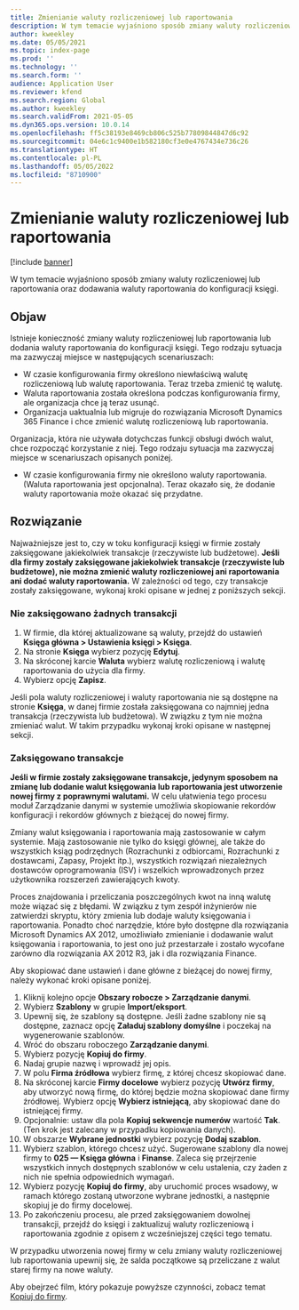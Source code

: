 ```yaml
---
title: Zmienianie waluty rozliczeniowej lub raportowania
description: W tym temacie wyjaśniono sposób zmiany waluty rozliczeniowej lub raportowania oraz dodawania waluty raportowania do konfiguracji księgi.
author: kweekley
ms.date: 05/05/2021
ms.topic: index-page
ms.prod: ''
ms.technology: ''
ms.search.form: ''
audience: Application User
ms.reviewer: kfend
ms.search.region: Global
ms.author: kweekley
ms.search.validFrom: 2021-05-05
ms.dyn365.ops.version: 10.0.14
ms.openlocfilehash: ff5c38193e8469cb806c525b77809844847d6c92
ms.sourcegitcommit: 04e6c1c9400e1b582180cf3e0e4767434e736c26
ms.translationtype: HT
ms.contentlocale: pl-PL
ms.lasthandoff: 05/05/2022
ms.locfileid: "8710900"
---
```

# <a name="change-the-accounting-or-reporting-currency"></a>Zmienianie waluty rozliczeniowej lub raportowania

[!include [banner](../includes/banner.md)]

W tym temacie wyjaśniono sposób zmiany waluty rozliczeniowej lub raportowania oraz dodawania waluty raportowania do konfiguracji księgi.

## <a name="symptom"></a>Objaw

Istnieje konieczność zmiany waluty rozliczeniowej lub raportowania lub dodania waluty raportowania do konfiguracji księgi. Tego rodzaju sytuacja ma zazwyczaj miejsce w następujących scenariuszach:

- W czasie konfigurowania firmy określono niewłaściwą walutę rozliczeniową lub walutę raportowania. Teraz trzeba zmienić tę walutę.
- Waluta raportowania została określona podczas konfigurowania firmy, ale organizacja chce ją teraz usunąć.
- Organizacja uaktualnia lub migruje do rozwiązania Microsoft Dynamics 365 Finance i chce zmienić walutę rozliczeniową lub raportowania.

Organizacja, która nie używała dotychczas funkcji obsługi dwóch walut, chce rozpocząć korzystanie z niej. Tego rodzaju sytuacja ma zazwyczaj miejsce w scenariuszach opisanych poniżej.

- W czasie konfigurowania firmy nie określono waluty raportowania. (Waluta raportowania jest opcjonalna). Teraz okazało się, że dodanie waluty raportowania może okazać się przydatne.

## <a name="resolution"></a>Rozwiązanie

Najważniejsze jest to, czy w toku konfiguracji księgi w firmie zostały zaksięgowane jakiekolwiek transakcje (rzeczywiste lub budżetowe). **Jeśli dla firmy zostały zaksięgowane jakiekolwiek transakcje (rzeczywiste lub budżetowe), nie można zmienić waluty rozliczeniowej ani raportowania ani dodać waluty raportowania.** W zależności od tego, czy transakcje zostały zaksięgowane, wykonaj kroki opisane w jednej z poniższych sekcji.

### <a name="no-transactions-have-been-posted"></a>Nie zaksięgowano żadnych transakcji

1. W firmie, dla której aktualizowane są waluty, przejdź do ustawień **Księga główna \> Ustawienia księgi \> Księga**.
2. Na stronie **Księga** wybierz pozycję **Edytuj**.
3. Na skróconej karcie **Waluta** wybierz walutę rozliczeniową i walutę raportowania do użycia dla firmy.
4. Wybierz opcję **Zapisz**.

Jeśli pola waluty rozliczeniowej i waluty raportowania nie są dostępne na stronie **Księga**, w danej firmie została zaksięgowana co najmniej jedna transakcja (rzeczywista lub budżetowa). W związku z tym nie można zmieniać walut. W takim przypadku wykonaj kroki opisane w następnej sekcji.

### <a name="transactions-have-been-posted"></a>Zaksięgowano transakcje

**Jeśli w firmie zostały zaksięgowane transakcje, jedynym sposobem na zmianę lub dodanie walut księgowania lub raportowania jest utworzenie nowej firmy z poprawnymi walutami.** W celu ułatwienia tego procesu moduł Zarządzanie danymi w systemie umożliwia skopiowanie rekordów konfiguracji i rekordów głównych z bieżącej do nowej firmy.

Zmiany walut księgowania i raportowania mają zastosowanie w całym systemie. Mają zastosowanie nie tylko do księgi głównej, ale także do wszystkich ksiąg podrzędnych (Rozrachunki z odbiorcami, Rozrachunki z dostawcami, Zapasy, Projekt itp.), wszystkich rozwiązań niezależnych dostawców oprogramowania (ISV) i wszelkich wprowadzonych przez użytkownika rozszerzeń zawierających kwoty.

Proces znajdowania i przeliczania poszczególnych kwot na inną walutę może wiązać się z błędami. W związku z tym zespół inżynierów nie zatwierdzi skryptu, który zmienia lub dodaje waluty księgowania i raportowania. Ponadto choć narzędzie, które było dostępne dla rozwiązania Microsoft Dynamics AX 2012, umożliwiało zmienianie i dodawanie walut księgowania i raportowania, to jest ono już przestarzałe i zostało wycofane zarówno dla rozwiązania AX 2012 R3, jak i dla rozwiązania Finance.

Aby skopiować dane ustawień i dane główne z bieżącej do nowej firmy, należy wykonać kroki opisane poniżej.

1. Kliknij kolejno opcje **Obszary robocze \> Zarządzanie danymi**.
2. Wybierz **Szablony** w grupie **Import/eksport**.
3. Upewnij się, że szablony są dostępne. Jeśli żadne szablony nie są dostępne, zaznacz opcję **Załaduj szablony domyślne** i poczekaj na wygenerowanie szablonów.
4. Wróć do obszaru roboczego **Zarządzanie danymi**.
5. Wybierz pozycję **Kopiuj do firmy**.
6. Nadaj grupie nazwę i wprowadź jej opis.
7. W polu **Firma źródłowa** wybierz firmę, z której chcesz skopiować dane.
8. Na skróconej karcie **Firmy docelowe** wybierz pozycję **Utwórz firmy**, aby utworzyć nową firmę, do której będzie można skopiować dane firmy źródłowej. Wybierz opcję **Wybierz istniejącą**, aby skopiować dane do istniejącej firmy.
9. Opcjonalnie: ustaw dla pola **Kopiuj sekwencje numerów** wartość **Tak**. (Ten krok jest zalecany w przypadku kopiowania danych).
10. W obszarze **Wybrane jednostki** wybierz pozycję **Dodaj szablon**.
11. Wybierz szablon, którego chcesz użyć. Sugerowane szablony dla nowej firmy to **025 — Księga główna** i **Finanse**. Zaleca się przejrzenie wszystkich innych dostępnych szablonów w celu ustalenia, czy żaden z nich nie spełnia odpowiednich wymagań.
12. Wybierz pozycję **Kopiuj do firmy**, aby uruchomić proces wsadowy, w ramach którego zostaną utworzone wybrane jednostki, a następnie skopiuj je do firmy docelowej.
13. Po zakończeniu procesu, ale przed zaksięgowaniem dowolnej transakcji, przejdź do księgi i zaktualizuj waluty rozliczeniową i raportowania zgodnie z opisem z wcześniejszej części tego tematu.

W przypadku utworzenia nowej firmy w celu zmiany waluty rozliczeniowej lub raportowania upewnij się, że salda początkowe są przeliczane z walut starej firmy na nowe waluty.

Aby obejrzeć film, który pokazuje powyższe czynności, zobacz temat [Kopiuj do firmy](https://community.dynamics.com/365/b/techtalks/posts/copy-into-legal-entity-october-24-2017).
